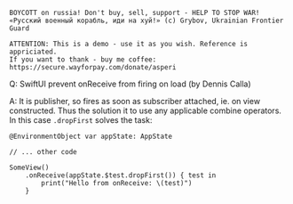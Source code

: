 ```
BOYCOTT on russia! Don't buy, sell, support - HELP TO STOP WAR!
«Русский военный корабль, иди на хуй!» (c) Grybov, Ukrainian Frontier Guard

ATTENTION: This is a demo - use it as you wish. Reference is appriciated.
If you want to thank - buy me coffee: https://secure.wayforpay.com/donate/asperi
```

Q: SwiftUI prevent onReceive from firing on load (by Dennis Calla)

A: It is publisher, so fires as soon as subscriber attached, ie. on view constructed. Thus the solution it to use any applicable 
combine operators. In this case `.dropFirst` solves the task:
     
    @EnvironmentObject var appState: AppState

    // ... other code

    SomeView()
        .onReceive(appState.$test.dropFirst()) { test in
            print("Hello from onReceive: \(test)")
        }
